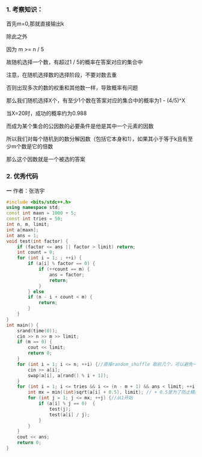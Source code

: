 
### 1. 考察知识：

首先m=0,那就直接输出k

除此之外

因为 m >= n / 5

故随机选择一个数，有超过1 / 5的概率在答案对应的集合中

注意，在随机选择数的选择阶段，不要对数去重

否则出现多次的数的权重和其他数一样，导致概率有问题

那么我们随机选择X个，有至少1个数在答案对应的集合中的概率为1 - (4/5)^X

当X=20时，成功的概率约为0.988

而成为某个集合的公因数的必要条件是他是其中一个元素的因数

所以我们对每个随机到的数分解因数（包括它本身和1），如果其小于等于k且有至少m个数是它的倍数

那么这个因数就是一个被选的答案




### 2. 优秀代码
**一**
作者：张浩宇


```c++
#include <bits/stdc++.h>
using namespace std;
const int maxn = 1000 + 5;
const int tries = 50;
int n, m, limit; 
int a[maxn];
int ans = 1;
void test(int factor) {
	if (factor <= ans || factor > limit) return;
	int count = 0;
	for (int i = 1; ; ++i) {
		if (a[i] % factor == 0) {
			if (++count == m) {
				ans = factor;
				return;
			}
		} else
		if (n - i + count < m) {
			return;
		}
	}
}
int main() {
	srand(time(0));
	cin >> n >> m >> limit;
	if (m == 0) {
		cout << limit;
		return 0;
	}
	for (int i = 1; i <= n; ++i) {//直接random_shuffle 取前几个，可以避免一个位置被取多次
		cin >> a[i];
		swap(a[i], a[rand() % i + 1]);
	}
	for (int i = 1; i <= tries && i <= (n - m + 1) && ans < limit; ++i) {
		int mx = min((int)sqrt(a[i] + 0.5), limit); // + 0.5是为了防止精度不够
		for (int j = 1; j <= mx; ++j) {//从1开始 
			if (a[i] % j == 0)  {
				test(j);
				test(a[i] / j);
			}
		}
	}
	cout << ans;
	return 0;
}

```
